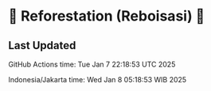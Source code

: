 
# 🌳 Reforestation (Reboisasi) 🌲

## Last Updated

GitHub Actions time: Tue Jan  7 22:18:53 UTC 2025

Indonesia/Jakarta time: Wed Jan  8 05:18:53 WIB 2025

